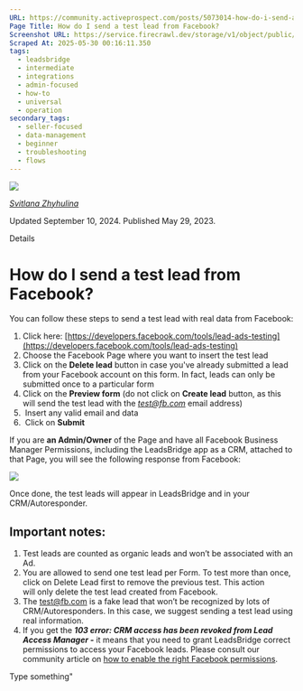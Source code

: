 ```yaml
---
URL: https://community.activeprospect.com/posts/5073014-how-do-i-send-a-test-lead-from-facebook
Page Title: How do I send a test lead from Facebook?
Screenshot URL: https://service.firecrawl.dev/storage/v1/object/public/media/screenshot-76368c45-72fe-4166-9fb3-085226657491.png
Scraped At: 2025-05-30 00:16:11.350
tags:
  - leadsbridge
  - intermediate
  - integrations
  - admin-focused
  - how-to
  - universal
  - operation
secondary_tags:
  - seller-focused
  - data-management
  - beginner
  - troubleshooting
  - flows
---
```


[![](https://content2.bloomfire.com/avatars/users/1410227/thumb/thumbnail.png?f=1617390238&Expires=1748567764&Signature=gAwXiUyDN~1AnXkm3NUXThFDVMYQzd9-i3xurH35ohMgVSL2-pbDtWSpKuPAQrNKCq4GUxCPbyGpeujgRS6hJgAzflqftvWaB0A-zfCjP4EexIM-3dcXgSlVsbSlBHzM7lRv0qgk-blQyF4igefhsa5HQKxqrRHOumHeaDrn~cLpxOklV6DpzZhzhrcoOBLrkZUuDAPDYP6iRhnN7rvQ2QnmPP9PTLpAI4pfMDchJpxBnmgVaTyWs-6cVKhneCXyoPYSnNYBFnknOagc1kTtojXW9c94LtAkLGLGaGVJuf6-Fb1eTo6yRIkg15I9Uw2Ep-g2vlfABI0fGVV3arhTnA__&Key-Pair-Id=APKAIDFCFZ2UHE5LPIUA)](https://community.activeprospect.com/memberships/7866463-svitlana-zhyhulina)

[_Svitlana Zhyhulina_](https://community.activeprospect.com/memberships/7866463-svitlana-zhyhulina)

Updated September 10, 2024. Published May 29, 2023.

Details

# How do I send a test lead from Facebook?

You can follow these steps to send a test lead with real data from Facebook:

1. Click here: [https://developers.facebook.com/tools/lead-ads-testing](https://developers.facebook.com/tools/lead-ads-testing)
2. Choose the Facebook Page where you want to insert the test lead
3. Click on the **Delete lead** button in case you've already submitted a lead from your Facebook account on this form. In fact, leads can only be submitted once to a particular form
4. Click on the **Preview form** (do not click on **Create lead** button, as this will send the test lead with the _[test@fb.com](mailto:test@fb.com)_ email address)
5.  Insert any valid email and data
6.  Click on **Submit**

If you are **an Admin/Owner** of the Page and have all Facebook Business Manager Permissions, including the LeadsBridge app as a CRM, attached to that Page, you will see the following response from Facebook:

![](https://content1.bloomfire.com/thumbnails/contents/004/477/110/original.png?f=1725970698&Expires=1748567764&Signature=D6MgqmVku3gMplFuiGX0qTI8P5qdhXuK8ROQQ3PRzIu2KAMhMqYzBiXYeTiS0SYWCRA39z5otg28s9j5R8Nf6YLTvTixIhaI-E6zw~uW5OwBtYUsMHlnyil~3aJehwpeaoGXbipPPCTKMFO7TvsQY9yI4hGgcD8b~4vM2pG7XK4qFyYwiY4gGU2~rg-oCG3T3VgtwhpbtlS7WvQme1e1c3utcggD1XCsZdYznf-a1EDFGLu0gXwqY9uH4pvNmvwHjOSvL9ly9xrwqCpaV72T8wnDGUBbnVpRT1EYjwl-jRSn6y7Thv5qEJjbMsr2KFyhLSdZEcYb0SVL2dpngkDLJg__&Key-Pair-Id=APKAIDFCFZ2UHE5LPIUA)

Once done, the test leads will appear in LeadsBridge and in your CRM/Autoresponder.

## Important notes:

1. Test leads are counted as organic leads and won’t be associated with an Ad.
2. You are allowed to send one test lead per Form. To test more than once, click on Delete Lead first to remove the previous test. This action will only delete the test lead created from Facebook.
3. The [test@fb.com](mailto:test@fb.com) is a fake lead that won’t be recognized by lots of CRM/Autoresponders. In this case, we suggest sending a test lead using real information.
4. If you get the **_103 error: CRM access has been revoked from Lead Access Manager -_** it means that you need to grant LeadsBridge correct permissions to access your Facebook leads. Please consult our community article on [how to enable the right Facebook permissions](https://community.activeprospect.com/posts/5070199-why-aren-t-leads-synced-in-real-time-from-facebook-lead-ads-to-my-crm).

Type something"


